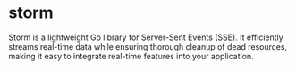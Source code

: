 # storm
Storm is a lightweight Go library for Server-Sent Events (SSE). It efficiently streams real-time data while ensuring thorough cleanup of dead resources, making it easy to integrate real-time features into your application.
